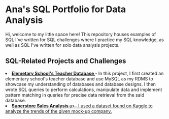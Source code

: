 # Ana's SQL Portfolio for Data Analysis

Hi, welcome to my little space here! This repository houses examples of SQL I've written for SQL challenges where I practice my SQL knowledge, as well as SQL I've written for solo data analysis projects.

## SQL-Related Projects and Challenges
<li>
  <b> <a href = https://github.com/datawithana/SQL-portfolio/blob/d32c35aba79939f18e4bedf737a604a6af234ec3/Elementary%20School%20Teacher%20Database>Elemetary School's Teacher Database </a> </b>- In this project, I first created an elementary school's teacher database and use MySQL as my RDMS to showcase my understanding of databases and database designs. I then wrote SQL queries to perform calculations, manipulate data and implement pattern matching in queries for precise data retrieval from the said database. 
</li>
<li>
  <b> <a href = https://github.com/datawithana/SQL-portfolio/tree/d32c35aba79939f18e4bedf737a604a6af234ec3/Superstore>Superstore Sales Analysis </b>a></b>- I used a dataset found on Kaggle to analyze the trends of the given mock-up company.
</li>


